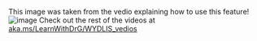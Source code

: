 This image was taken from the vedio explaining how to use this feature!
![image](https://user-images.githubusercontent.com/1314285/110691657-448d7500-819a-11eb-8a51-91c3d2738608.png)
Check out the rest of the videos at [aka.ms/LearnWithDrG/WYDLIS_vedios](https://aka.ms/LearnWithDrG/WYDLIS_vedios)
